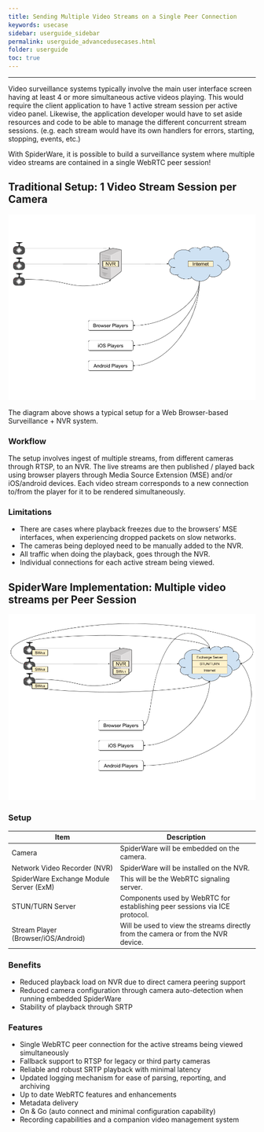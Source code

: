```yaml
---
title: Sending Multiple Video Streams on a Single Peer Connection
keywords: usecase
sidebar: userguide_sidebar
permalink: userguide_advancedusecases.html
folder: userguide
toc: true
---
```


------

Video surveillance systems typically involve the main user interface screen having at least 4 or more simultaneous active videos playing. This would require the client application to have 1 active stream session per active video panel. Likewise, the application developer would have to set aside resources and code to be able to manage the different concurrent stream sessions. (e.g. each stream would have its own handlers for errors, starting, stopping, events, etc.)

With SpiderWare, it is possible to build a surveillance system where multiple video streams are contained in a single WebRTC peer session!



## Traditional Setup: 1 Video Stream Session per Camera

![](images/userguide/traditionalsurveillance.png)

The diagram above shows a typical setup for a Web Browser-based Surveillance + NVR system.

### Workflow

The setup involves ingest of multiple streams, from different cameras through RTSP, to an NVR. The live streams are then published / played back using browser players through Media Source Extension (MSE) and/or iOS/android devices. Each video stream corresponds to a new connection to/from the player for it to be rendered simultaneously.

### Limitations

- There are cases where playback freezes due to the browsers’ MSE interfaces, when experiencing dropped packets on slow networks.
- The cameras being deployed need to be manually added to the NVR.
- All traffic when doing the playback, goes through the NVR.
- Individual connections for each active stream being viewed.





## SpiderWare Implementation: Multiple video streams per Peer Session

![](images/userguide/spiderwaresurveillance.png)

### Setup

| Item                                    | Description                                                  |
| --------------------------------------- | ------------------------------------------------------------ |
| Camera                                  | SpiderWare will be embedded on the camera.                   |
| Network Video Recorder (NVR)            | SpiderWare will be installed on the NVR.                     |
| SpiderWare Exchange Module Server (ExM) | This will be the WebRTC signaling server.                    |
| STUN/TURN Server                        | Components used by WebRTC for establishing peer sessions via ICE protocol. |
| Stream Player (Browser/iOS/Android)     | Will be used to view the streams directly from the camera or from the NVR device. |

### Benefits

- Reduced playback load on NVR due to direct camera peering support
- Reduced camera configuration through camera auto-detection when running embedded SpiderWare
- Stability of playback through SRTP



### Features

- Single WebRTC peer connection for the active streams being viewed simultaneously
- Fallback support to RTSP for legacy or third party cameras
- Reliable and robust SRTP playback with minimal latency
- Updated logging mechanism for ease of parsing, reporting, and archiving
- Up to date WebRTC features and enhancements
- Metadata delivery
- On & Go (auto connect and minimal configuration capability)
- Recording capabilities and a companion video management system